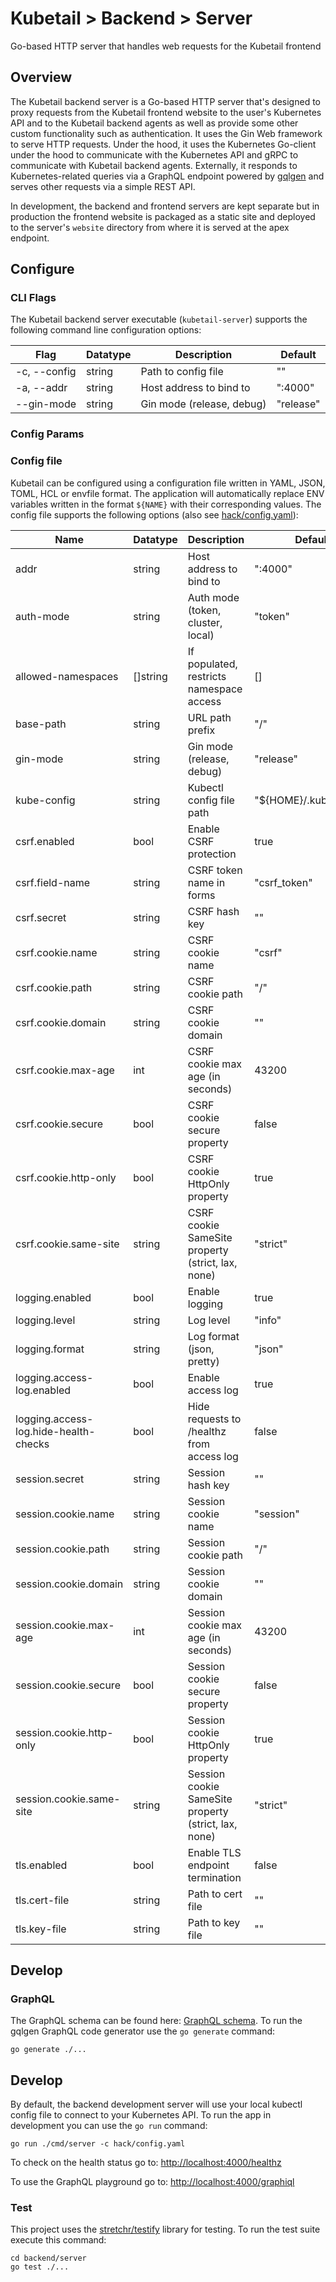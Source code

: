 # Kubetail > Backend > Server

Go-based HTTP server that handles web requests for the Kubetail frontend

## Overview

The Kubetail backend server is a Go-based HTTP server that's designed to proxy requests from the Kubetail frontend website to the user's Kubernetes API and to the Kubetail backend agents as well as provide some other custom functionality such as authentication. It uses the Gin Web framework to serve HTTP requests. Under the hood, it uses the Kubernetes Go-client under the hood to communicate with the Kubernetes API and gRPC to communicate with Kubetail backend agents. Externally, it responds to Kubernetes-related queries via a GraphQL endpoint powered by [gqlgen](https://github.com/99designs/gqlgen) and serves other requests via a simple REST API.

In development, the backend and frontend servers are kept separate but in production the frontend website is packaged as a static site and deployed to the server's `website` directory from where it is served at the apex endpoint.

## Configure

### CLI Flags

The Kubetail backend server executable (`kubetail-server`) supports the following command line configuration options:

| Flag         | Datatype    | Description               | Default   |
| ------------ | ----------- | ------------------------- | --------- |
| -c, --config | string      | Path to config file       | ""        |
| -a, --addr   | string      | Host address to bind to   | ":4000"   |
| --gin-mode   | string      | Gin mode (release, debug) | "release" |

### Config Params

### Config file

Kubetail can be configured using a configuration file written in YAML, JSON, TOML, HCL or envfile format. The application will automatically replace ENV variables written in the format `${NAME}` with their corresponding values. The config file supports the following options (also see [hack/config.yaml](hack/config.yaml)):

| Name                                  | Datatype | Description                                          | Default                |
| ------------------------------------- | -------- | ---------------------------------------------------- | ---------------------- |
| addr                                  | string   | Host address to bind to                              | ":4000"                |
| auth-mode                             | string   | Auth mode (token, cluster, local)                    | "token"                |
| allowed-namespaces                    | []string | If populated, restricts namespace access             | []                     |
| base-path                             | string   | URL path prefix                                      | "/"                    |
| gin-mode                              | string   | Gin mode (release, debug)                            | "release"              |
| kube-config                           | string   | Kubectl config file path                             | "${HOME}/.kube/config" |
| csrf.enabled                          | bool     | Enable CSRF protection                               | true                   |
| csrf.field-name                       | string   | CSRF token name in forms                             | "csrf_token"           |
| csrf.secret                           | string   | CSRF hash key                                        | ""                     |
| csrf.cookie.name                      | string   | CSRF cookie name                                     | "csrf"                 |
| csrf.cookie.path                      | string   | CSRF cookie path                                     | "/"                    |
| csrf.cookie.domain                    | string   | CSRF cookie domain                                   | ""                     |
| csrf.cookie.max-age                   | int      | CSRF cookie max age (in seconds)                     | 43200                  |
| csrf.cookie.secure                    | bool     | CSRF cookie secure property                          | false                  |
| csrf.cookie.http-only                 | bool     | CSRF cookie HttpOnly property                        | true                   |
| csrf.cookie.same-site                 | string   | CSRF cookie SameSite property (strict, lax, none)    | "strict"               |
| logging.enabled                       | bool     | Enable logging                                       | true                   |
| logging.level                         | string   | Log level                                            | "info"                 |
| logging.format                        | string   | Log format (json, pretty)                            | "json"                 |
| logging.access-log.enabled            | bool     | Enable access log                                    | true                   |
| logging.access-log.hide-health-checks | bool     | Hide requests to /healthz from access log            | false                  |
| session.secret                        | string   | Session hash key                                     | ""                     |
| session.cookie.name                   | string   | Session cookie name                                  | "session"              |
| session.cookie.path                   | string   | Session cookie path                                  | "/"                    |
| session.cookie.domain                 | string   | Session cookie domain                                | ""                     |
| session.cookie.max-age                | int      | Session cookie max age (in seconds)                  | 43200                  |
| session.cookie.secure                 | bool     | Session cookie secure property                       | false                  |
| session.cookie.http-only              | bool     | Session cookie HttpOnly property                     | true                   |
| session.cookie.same-site              | string   | Session cookie SameSite property (strict, lax, none) | "strict"               |
| tls.enabled                           | bool     | Enable TLS endpoint termination                      | false                  |
| tls.cert-file                         | string   | Path to cert file                                    | ""                     |
| tls.key-file                          | string   | Path to key file                                     | ""                     |

## Develop

### GraphQL

The GraphQL schema can be found here: [GraphQL schema](graph/schema.graphqls). To run the gqlgen GraphQL code generator use the `go generate` command:

```console
go generate ./...
```

## Develop

By default, the backend development server will use your local kubectl config file to connect to your Kubernetes API. To run the app in development you can use the `go run` command:

```console
go run ./cmd/server -c hack/config.yaml
```

To check on the health status go to: [http://localhost:4000/healthz](http://localhost:4000/healthz)

To use the GraphQL playground go to: [http://localhost:4000/graphiql](http://localhost:4000/graphiql)

### Test

This project uses the [stretchr/testify](https://github.com/stretchr/testify) library for testing. To run the test suite execute this command:

```console
cd backend/server
go test ./...
```

